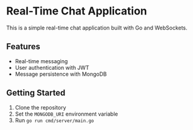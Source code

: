 # Real-Time Chat Application

This is a simple real-time chat application built with Go and WebSockets.

## Features

- Real-time messaging
- User authentication with JWT
- Message persistence with MongoDB

## Getting Started

1. Clone the repository
2. Set the `MONGODB_URI` environment variable
3. Run `go run cmd/server/main.go`